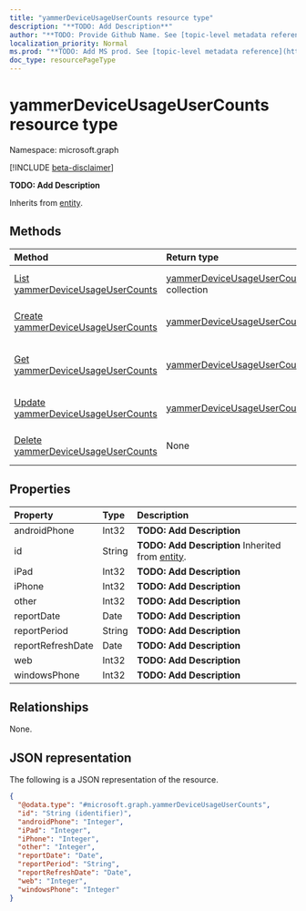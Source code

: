 ```yaml
---
title: "yammerDeviceUsageUserCounts resource type"
description: "**TODO: Add Description**"
author: "**TODO: Provide Github Name. See [topic-level metadata reference](https://msgo.azurewebsites.net/add/document/guidelines/metadata.html#topic-level-metadata)**"
localization_priority: Normal
ms.prod: "**TODO: Add MS prod. See [topic-level metadata reference](https://msgo.azurewebsites.net/add/document/guidelines/metadata.html#topic-level-metadata)**"
doc_type: resourcePageType
---
```


# yammerDeviceUsageUserCounts resource type

Namespace: microsoft.graph

[!INCLUDE [beta-disclaimer](../../includes/beta-disclaimer.md)]

**TODO: Add Description**


Inherits from [entity](../resources/entity.md).

## Methods
|Method|Return type|Description|
|:---|:---|:---|
|[List yammerDeviceUsageUserCounts](../api/yammerdeviceusageusercounts-list.md)|[yammerDeviceUsageUserCounts](../resources/yammerdeviceusageusercounts.md) collection|Get a list of the [yammerDeviceUsageUserCounts](../resources/yammerdeviceusageusercounts.md) objects and their properties.|
|[Create yammerDeviceUsageUserCounts](../api/yammerdeviceusageusercounts-create.md)|[yammerDeviceUsageUserCounts](../resources/yammerdeviceusageusercounts.md)|Create a new [yammerDeviceUsageUserCounts](../resources/yammerdeviceusageusercounts.md) object.|
|[Get yammerDeviceUsageUserCounts](../api/yammerdeviceusageusercounts-get.md)|[yammerDeviceUsageUserCounts](../resources/yammerdeviceusageusercounts.md)|Read the properties and relationships of a [yammerDeviceUsageUserCounts](../resources/yammerdeviceusageusercounts.md) object.|
|[Update yammerDeviceUsageUserCounts](../api/yammerdeviceusageusercounts-update.md)|[yammerDeviceUsageUserCounts](../resources/yammerdeviceusageusercounts.md)|Update the properties of a [yammerDeviceUsageUserCounts](../resources/yammerdeviceusageusercounts.md) object.|
|[Delete yammerDeviceUsageUserCounts](../api/yammerdeviceusageusercounts-delete.md)|None|Deletes a [yammerDeviceUsageUserCounts](../resources/yammerdeviceusageusercounts.md) object.|

## Properties
|Property|Type|Description|
|:---|:---|:---|
|androidPhone|Int32|**TODO: Add Description**|
|id|String|**TODO: Add Description** Inherited from [entity](../resources/entity.md).|
|iPad|Int32|**TODO: Add Description**|
|iPhone|Int32|**TODO: Add Description**|
|other|Int32|**TODO: Add Description**|
|reportDate|Date|**TODO: Add Description**|
|reportPeriod|String|**TODO: Add Description**|
|reportRefreshDate|Date|**TODO: Add Description**|
|web|Int32|**TODO: Add Description**|
|windowsPhone|Int32|**TODO: Add Description**|

## Relationships
None.

## JSON representation
The following is a JSON representation of the resource.
<!-- {
  "blockType": "resource",
  "keyProperty": "id",
  "@odata.type": "microsoft.graph.yammerDeviceUsageUserCounts",
  "baseType": "microsoft.graph.entity",
  "openType": false
}
-->
``` json
{
  "@odata.type": "#microsoft.graph.yammerDeviceUsageUserCounts",
  "id": "String (identifier)",
  "androidPhone": "Integer",
  "iPad": "Integer",
  "iPhone": "Integer",
  "other": "Integer",
  "reportDate": "Date",
  "reportPeriod": "String",
  "reportRefreshDate": "Date",
  "web": "Integer",
  "windowsPhone": "Integer"
}
```

